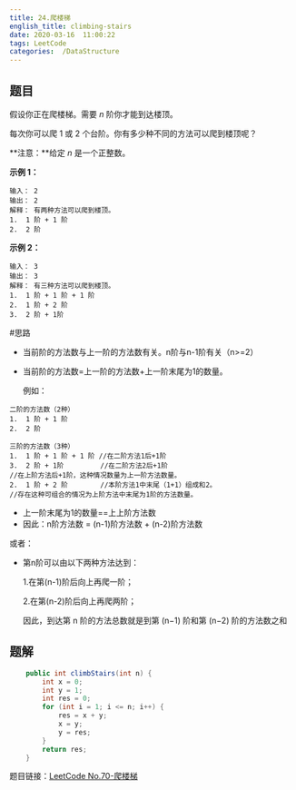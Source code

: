 ```yaml
---
title: 24.爬楼梯
english_title: climbing-stairs
date: 2020-03-16  11:00:22
tags: LeetCode
categories:  /DataStructure
---
```


## 题目

假设你正在爬楼梯。需要 *n* 阶你才能到达楼顶。

每次你可以爬 1 或 2 个台阶。你有多少种不同的方法可以爬到楼顶呢？

**注意：**给定 *n* 是一个正整数。

**示例 1：**

```
输入： 2
输出： 2
解释： 有两种方法可以爬到楼顶。
1.  1 阶 + 1 阶
2.  2 阶
```

**示例 2：**

```
输入： 3
输出： 3
解释： 有三种方法可以爬到楼顶。
1.  1 阶 + 1 阶 + 1 阶
2.  1 阶 + 2 阶
3.  2 阶 + 1阶
```

#思路

* 当前阶的方法数与上一阶的方法数有关。n阶与n-1阶有关（n>=2）

* 当前阶的方法数=上一阶的方法数+上一阶末尾为1的数量。

  例如：

```
二阶的方法数（2种）
1.  1 阶 + 1 阶
2.  2 阶

```

```
三阶的方法数（3种）
1.  1 阶 + 1 阶 + 1 阶 //在二阶方法1后+1阶
3.  2 阶 + 1阶         //在二阶方法2后+1阶
//在上阶方法后+1阶，这种情况数量为上一阶方法数量。
2.  1 阶 + 2 阶        //本阶方法1中末尾（1+1）组成和2。
//存在这种可组合的情况为上阶方法中末尾为1阶的方法数量。
```

* 上一阶末尾为1的数量==上上阶方法数
* 因此：n阶方法数 = (n-1)阶方法数 + (n-2)阶方法数

或者：

* 第n阶可以由以下两种方法达到：

  1.在第(n-1)阶后向上再爬一阶；

  2.在第(n-2)阶后向上再爬两阶；

  因此，到达第 n 阶的方法总数就是到第 (n−1) 阶和第 (n−2) 阶的方法数之和

## 题解

```java
    public int climbStairs(int n) {
        int x = 0;
        int y = 1;
        int res = 0;
        for (int i = 1; i <= n; i++) {
            res = x + y;
            x = y;
            y = res;
        }
        return res;
    }
```



题目链接：[LeetCode No.70-爬楼梯](https://leetcode-cn.com/problems/climbing-stairs/)

